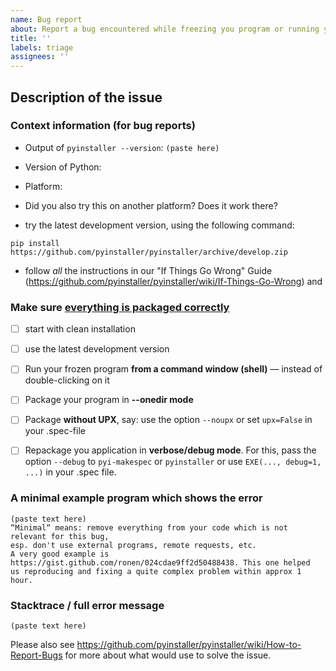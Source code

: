 ```yaml
---
name: Bug report
about: Report a bug encountered while freezing you program or running your frozen program
title: ''
labels: triage
assignees: ''
---
```


<!--
Welcome to the PyInstaller issue tracker! Before creating an issue, please heed the following:

1. This tracker should only be used to report bugs and request features / enhancements to PyInstaller
    - For questions and general support, use the mailing list, see
	  <http://www.pyinstaller.org/support.html#mailing-list>
2. Use the search function before creating a new issue. Duplicates will be closed and directed to
   the original discussion.
3. When making a bug report, make sure you provide all required information. The easier it is for
   maintainers to reproduce, the faster it'll be fixed.
-->

<!-- +++ ONLY TEXT +++ DO NOT POST IMAGES +++ -->

## Description of the issue

### Context information (for bug reports)

* Output of `pyinstaller --version`: ```(paste here)```
* Version of Python: <!-- e.g. 3.7 -->
* Platform: <!-- e.g GNU/Linux (distribution), Windows (language settings), OS X, conda, FreeBSD -->
* Did you also try this on another platform? Does it work there?


* try the latest development version, using the following command:

```shell
pip install https://github.com/pyinstaller/pyinstaller/archive/develop.zip
```

* follow *all* the instructions in our "If Things Go Wrong" Guide
  (https://github.com/pyinstaller/pyinstaller/wiki/If-Things-Go-Wrong) and

### Make sure [everything is packaged correctly](https://github.com/pyinstaller/pyinstaller/wiki/How-to-Report-Bugs#make-sure-everything-is-packaged-correctly)

  * [ ] start with clean installation
  * [ ] use the latest development version
  * [ ] Run your frozen program **from a command window (shell)** — instead of double-clicking on it
  * [ ] Package your program in **--onedir mode**
  * [ ] Package **without UPX**, say: use the option `--noupx` or set `upx=False` in your .spec-file
  * [ ] Repackage you application in **verbose/debug mode**. For this, pass the option `--debug` to `pyi-makespec` or `pyinstaller` or use `EXE(..., debug=1, ...)` in your .spec file.


### A minimal example program which shows the error

```
(paste text here)
“Minimal“ means: remove everything from your code which is not relevant for this bug,
esp. don't use external programs, remote requests, etc.
A very good example is https://gist.github.com/ronen/024cdae9ff2d50488438. This one helped
us reproducing and fixing a quite complex problem within approx 1 hour.
```

### Stacktrace / full error message


```
(paste text here)
```

Please also see <https://github.com/pyinstaller/pyinstaller/wiki/How-to-Report-Bugs>
for more about what would use to solve the issue.
